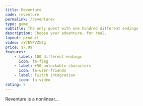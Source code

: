 ```yaml
---
title: Reventure
code: reventure
permalink: /reventure/
type: game
subtitle: The only quest with one hundred different endings
description: Choose your adventure, for real.
layout: product
video: aY7EVPVZk2g
price: $7.99
features:
    - label: 100 different endings
      icon: fa-flag
    - label: +50 unlockable characters
      icon: fa-user-friends
    - label: Twitch integration
      icon: fa-video
rating: 5
---
```


Reventure is a nonlinear...